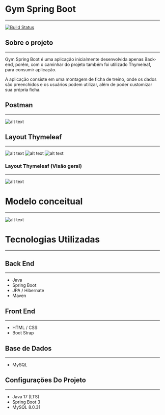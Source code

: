 # Gym Spring Boot
_____________________________________________________

[![Build Status](https://travis-ci.org/joemccann/dillinger.svg?branch=master)](https://travis-ci.org/joemccann/dillinger)

## Sobre o projeto
_____________________________________________________
Gym Spring Boot é uma aplicação inicialmente desenvolvida apenas Back-end, 
porém, com o caminhar do projeto também foi utilizado Thymeleaf, para consumir aplicação.

A aplicação consiste em uma montagem de ficha de treino, onde os dados são preenchidos e os usuários podem utilizar, além de poder customizar sua própria ficha.

## Postman
_____________________________________________________

![alt text](https://i.imgur.com/ph33i5W.png)

## Layout Thymeleaf
_____________________________________________________
![alt text](https://i.imgur.com/TVmdG8c.png)
![alt text](https://i.imgur.com/zgpKe5w.png)
![alt text](https://i.imgur.com/m2KqcO8.png)

### Layout Thymeleaf (Visão geral)
_____________________________________________________
![alt text](https://i.imgur.com/Nd58PAB.png)

# Modelo conceitual
_____________________________________________________

![alt text](https://i.imgur.com/09mVrrR.png)

# Tecnologias Utilizadas
_____________________________________________________
 ## Back End
 _____________________________________________________
 - Java
 - Spring Boot
 - JPA / Hibernate
 - Maven
 
## Front End
_____________________________________________________
- HTML / CSS 
- Boot Strap

## Base de Dados
_____________________________________________________
- MySQL


## Configurações Do Projeto
_____________________________________________________
- Java 17 (LTS)
- Spring Boot 3
- MySQL 8.0.31

